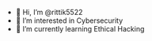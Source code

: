 - 👋 Hi, I’m @rittik5522
- 👀 I’m interested in Cybersecurity
- 🌱 I’m currently learning Ethical Hacking

<!---
rittik5522/rittik5522 is a ✨ special ✨ repository because its `README.md` (this file) appears on your GitHub profile.
You can click the Preview link to take a look at your changes.
--->
